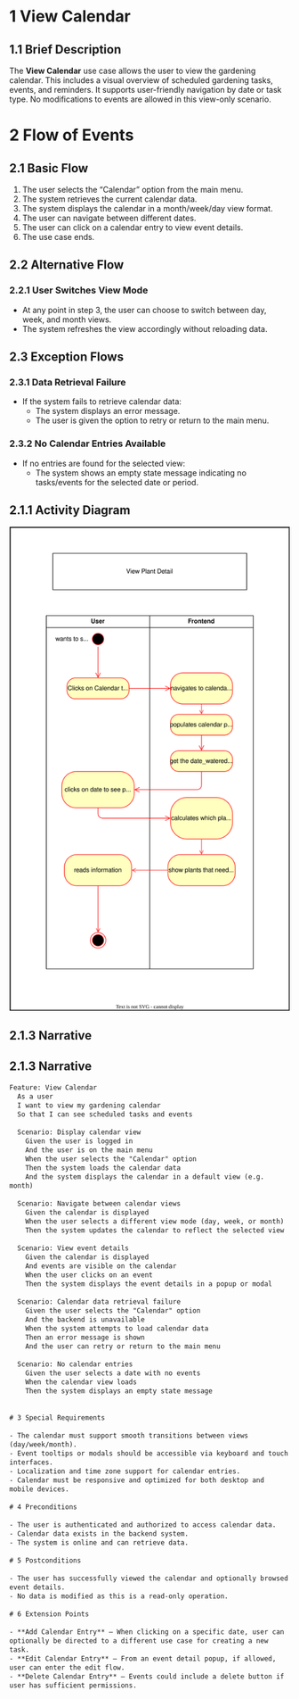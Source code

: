 # 1 View Calendar

## 1.1 Brief Description

The **View Calendar** use case allows the user to view the gardening calendar. This includes a visual overview of scheduled gardening tasks, events, and reminders. It supports user-friendly navigation by date or task type. No modifications to events are allowed in this view-only scenario.

# 2 Flow of Events

## 2.1 Basic Flow

1. The user selects the “Calendar” option from the main menu.
2. The system retrieves the current calendar data.
3. The system displays the calendar in a month/week/day view format.
4. The user can navigate between different dates.
5. The user can click on a calendar entry to view event details.
6. The use case ends.

## 2.2 Alternative Flow

### 2.2.1 User Switches View Mode

- At any point in step 3, the user can choose to switch between day, week, and month views.
- The system refreshes the view accordingly without reloading data.

## 2.3 Exception Flows

### 2.3.1 Data Retrieval Failure

- If the system fails to retrieve calendar data:
  - The system displays an error message.
  - The user is given the option to retry or return to the main menu.

### 2.3.2 No Calendar Entries Available

- If no entries are found for the selected view:
  - The system shows an empty state message indicating no tasks/events for the selected date or period.

## 2.1.1 Activity Diagram

![UML flowchart](https://github.com/DHBW-Malte/gardeningApp/blob/main/docs/assets/svg/useCaseDiagrams/viewCalendar.drawio.svg)

## 2.1.3 Narrative

## 2.1.3 Narrative

```gherkin
Feature: View Calendar
  As a user
  I want to view my gardening calendar
  So that I can see scheduled tasks and events

  Scenario: Display calendar view
    Given the user is logged in
    And the user is on the main menu
    When the user selects the "Calendar" option
    Then the system loads the calendar data
    And the system displays the calendar in a default view (e.g. month)

  Scenario: Navigate between calendar views
    Given the calendar is displayed
    When the user selects a different view mode (day, week, or month)
    Then the system updates the calendar to reflect the selected view

  Scenario: View event details
    Given the calendar is displayed
    And events are visible on the calendar
    When the user clicks on an event
    Then the system displays the event details in a popup or modal

  Scenario: Calendar data retrieval failure
    Given the user selects the "Calendar" option
    And the backend is unavailable
    When the system attempts to load calendar data
    Then an error message is shown
    And the user can retry or return to the main menu

  Scenario: No calendar entries
    Given the user selects a date with no events
    When the calendar view loads
    Then the system displays an empty state message


# 3 Special Requirements

- The calendar must support smooth transitions between views (day/week/month).
- Event tooltips or modals should be accessible via keyboard and touch interfaces.
- Localization and time zone support for calendar entries.
- Calendar must be responsive and optimized for both desktop and mobile devices.

# 4 Preconditions

- The user is authenticated and authorized to access calendar data.
- Calendar data exists in the backend system.
- The system is online and can retrieve data.

# 5 Postconditions

- The user has successfully viewed the calendar and optionally browsed event details.
- No data is modified as this is a read-only operation.

# 6 Extension Points

- **Add Calendar Entry** – When clicking on a specific date, user can optionally be directed to a different use case for creating a new task.
- **Edit Calendar Entry** – From an event detail popup, if allowed, user can enter the edit flow.
- **Delete Calendar Entry** – Events could include a delete button if user has sufficient permissions.
```
